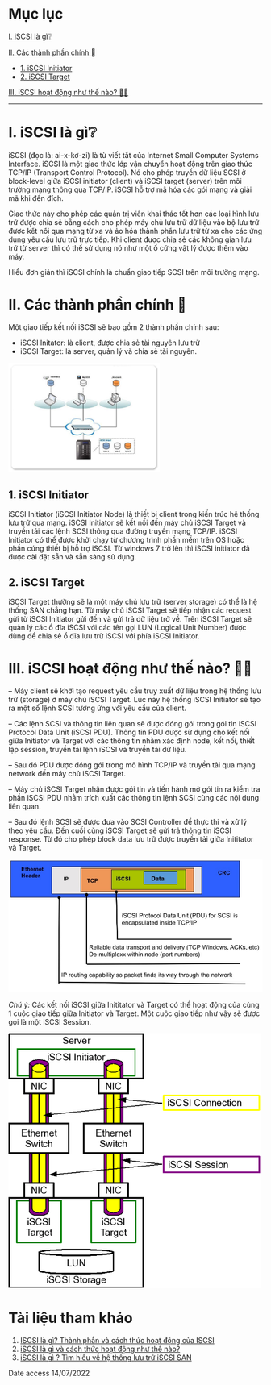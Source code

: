 # Mục lục
[I. iSCSI là gì❔](#i-iscsi-là-gì❔)

[II. Các thành phần chính 🥧](#ii-các-thành-phần-chính-🥧)
 - [1. iSCSI Initiator](#1-iscsi-initiator)
 - [2. iSCSI Target](#2-iscsi-target)

[III. iSCSI hoạt động như thế nào? 👷‍♂️](#iii-iscsi-hoạt-động-như-thế-nào-👷‍♂️)
___

# <a name="I" >I. iSCSI là gì❔</a>
iSCSI (đọc là: ai-x-kơ-zi) là từ viết tắt của Internet Small Computer Systems Interface. 
iSCSI là một giao thức lớp vận chuyển hoạt động trên giao thức TCP/IP (Transport Control Protocol). 
Nó cho phép truyền dữ liệu SCSI ở block-level giữa iSCSI initiator (client) và iSCSI target (server) trên môi trường mạng thông qua TCP/IP. 
iSCSI hỗ trợ mã hóa các gói mạng và giải mã khi đến đích.

Giao thức này cho phép các quản trị viên khai thác tốt hơn các loại hình lưu trữ được chia sẻ bằng cách cho phép máy chủ 
lưu trữ dữ liệu vào bộ lưu trữ được kết nối qua mạng từ xa và ảo hóa thành phần lưu trữ từ xa cho các ứng dụng yêu cầu lưu trữ trực tiếp.
Khi client được chia sẻ các không gian lưu trữ từ server thì có thể sử dụng nó như một ổ cứng vật lý được thêm vào máy.

Hiểu đơn giản thì iSCSI chính là chuẩn giao tiếp SCSI trên môi trường mạng.

# <a name="II" >II. Các thành phần chính 🥧</a>
Một giao tiếp kết nối iSCSI sẽ bao gồm 2 thành phần chính sau:

 - iSCSI Initator: là client, được chia sẻ tài nguyên lưu trữ
 - iSCSI Target: là server, quản lý và chia sẻ tài nguyên.

<img src="https://github.com/Phuc-gif051/ThucTap2022/blob/main/L%C3%BD%20Thuy%E1%BA%BFt%20c%C6%A1%20b%E1%BA%A3n/iSCSI/Images/architechture.jpg" width="300">

## <a name="II.1" >1. iSCSI Initiator</a>
iSCSI Initiator (iSCSI Initiator Node) là thiết bị client trong kiến trúc hệ thống lưu trữ qua mạng. iSCSI Initiator sẽ kết nối đến máy chủ iSCSI Target và truyền tải các lệnh SCSI thông qua đường truyền mạng TCP/IP. iSCSI Initiator có thể được khởi chạy từ chương trình phần mềm trên OS hoặc phần cứng thiết bị hỗ trợ iSCSI. Từ windows 7 trở lên thì iSCSI initiator đã được cài đặt sẵn và sẵn sàng sử dụng.

## <a name="II.2" >2. iSCSI Target</a>
iSCSI Target thường sẽ là một máy chủ lưu trữ (server storage) có thể là hệ thống SAN chẳng hạn. Từ máy chủ iSCSI Target sẽ tiếp nhận các request gửi từ iSCSI Initiator gửi đến và gửi trả dữ liệu trở về. Trên iSCSI Target sẽ quản lý các ổ đĩa iSCSI với các tên gọi LUN (Logical Unit Number) được dùng để chia sẻ ổ đĩa lưu trữ iSCSI với phía iSCSI Initiator.

# <a name="III" >III. iSCSI hoạt động như thế nào? 👷‍♂️</a>
 – Máy client sẽ khởi tạo request yêu cầu truy xuất dữ liệu trong hệ thống lưu trữ (storage) ở máy chủ iSCSI Target. Lúc này hệ thống iSCSI Initiator sẽ tạo ra một số lệnh SCSI tương ứng với yêu cầu của client.
 
 – Các lệnh SCSI và thông tin liên quan sẽ được đóng gói trong gói tin iSCSI Protocol Data Unit (iSCSI PDU). Thông tin PDU được sử dụng cho kết nối giữa Initiator và Target với các thông tin nhằm xác định node, kết nối, thiết lập session, truyền tải lệnh iSCSI và truyền tải dữ liệu.
 
 – Sau đó PDU  được đóng gói trong mô hình TCP/IP và truyền tải qua mạng network đến máy chủ iSCSI Target.
 
 – Máy chủ iSCSI Target nhận được gói tin và tiến hành mở gói tin ra kiểm tra phần iSCSI PDU nhằm trích xuất các thông tin lệnh SCSI cùng các nội dung liên quan.
 
 – Sau đó lệnh SCSI sẽ được đưa vào SCSI Controller để thực thi và xử lý theo yêu cầu. Đến cuối cùng iSCSI Target sẽ gửi trả thông tin iSCSI response. Từ đó cho phép block data lưu trữ được truyền tải giữa Inititator và Target.
 

<img src="https://github.com/Phuc-gif051/ThucTap2022/blob/main/L%C3%BD%20Thuy%E1%BA%BFt%20c%C6%A1%20b%E1%BA%A3n/iSCSI/Images/iscsi-tcp-ip.jpg" width="600">

_Chú ý:_ Các kết nối iSCSI giữa Inititator và Target có thể hoạt động của cùng 1 cuộc giao tiếp giữa Initiator và Target. Một cuộc giao tiếp như vậy sẽ được gọi là một iSCSI Session.

<img src="https://github.com/Phuc-gif051/ThucTap2022/blob/main/L%C3%BD%20Thuy%E1%BA%BFt%20c%C6%A1%20b%E1%BA%A3n/iSCSI/Images/iscsi-session.png" width="500">


# <a name="4" >Tài liệu tham khảo</a>
1. [ISCSI là gì? Thành phần và cách thức hoạt động của ISCSI](https://bizflycloud.vn/tin-tuc/iscsi-la-gi-20210727181045502.htm)
2. [iSCSI là gì và cách thức hoạt động như thế nào?](https://www.thegioimaychu.vn/blog/tong-hop/iscsi-la-gi-va-cach-thuc-hoat-dong-nhu-the-nao-p2046/)
3. [iSCSI là gì ? Tìm hiểu về hệ thống lưu trữ iSCSI SAN](https://cuongquach.com/iscsi-la-gi-tim-hieu-he-thong-luu-tru-iscsi-san.html)

Date access 14/07/2022 


